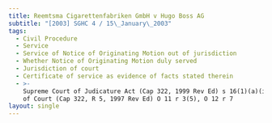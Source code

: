 ```yaml
---
title: Reemtsma Cigarettenfabriken GmbH v Hugo Boss AG
subtitle: "[2003] SGHC 4 / 15\_January\_2003"
tags:
  - Civil Procedure
  - Service
  - Service of Notice of Originating Motion out of jurisdiction
  - Whether Notice of Originating Motion duly served
  - Jurisdiction of court
  - Certificate of service as evidence of facts stated therein
  - >-
    Supreme Court of Judicature Act (Cap 322, 1999 Rev Ed) s 16(1)(a)(ii), Rules
    of Court (Cap 322, R 5, 1997 Rev Ed) O 11 r 3(5), O 12 r 7
layout: single
---
```


